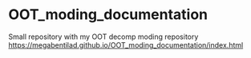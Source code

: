 # OOT_moding_documentation
Small repository with my OOT decomp moding repository
https://megabentilad.github.io/OOT_moding_documentation/index.html
